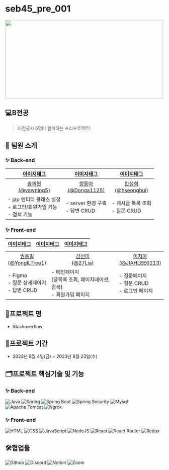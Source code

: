 # seb45_pre_001
<img src="https://img1.daumcdn.net/thumb/S1200x630/?fname=https://t1.daumcdn.net/news/202304/15/akn/20230415080046943dehb.png" width="500" height="250"/>

## 💻B전공
> 비전공자 6명이 함께하는 프리프로젝트!

## 🌟 팀원 소개

### ✨ Back-end
<table style="table-layout:fixed">
  <thead>
  <th align="center"><a href="https://github.com/yawning5">이미지태그</a></th>
  <th align="center"><a href="https://github.com/Donga1125">이미지태그</a></th>
  <th align="center"><a href="https://github.com/hseonghui">이미지태그</a></th>
  </thead>
  <tbody>
  <tr>
  <td align="center"><a href="https://github.com/yawning5">송의현<br>(@yawning5)</a></td>
  <td align="center"><a href="https://github.com/Donga1125">정동아<br>(@Donga1125)</a></td>
  <td align="center"><a href="https://github.com/hseonghui">한성희<br>(@hseonghui)</a></td>
  </tr>
  <tr>
  <td align="left">
    - jap 엔티티 클래스 설정<br/>
    - 로그인/회원가입 기능<br/>    
    - 검색 기능
  </td>
  <td align="left">
    - server 환경 구축<br/> 
    - 답변 CRUD
  </td>
  <td align="left">
    - 게시글 목록 조회<br/>    
    - 질문 CRUD
  </td>
  </tr>
  </tbody>
</table>

### ✨ Front-end
<table style="display:grid" >
  <thead>
  <th align="center"><a href="https://github.com/YongILTree1">이미지태그</a></th>
  <th align="center"><a href="https://github.com/27Lia">이미지태그</a></th>
  <th align="center"><a href="https://github.com/JIAHLEE0213">이미지태그</a></th>
  
  </thead>
  <tbody>
  <tr>
  <td align="center"><a href="https://github.com/YongILTree1">권용일<br>(@YongILTree1)</a></td>
  <td align="center"><a href="https://github.com/27Lia">김선미<br>(@27Lia)</a></td>
  <td align="center"><a href="https://github.com/JIAHLEE0213">이지아<br>(@JIAHLEE0213)</a></td>
  </tr>
  <tr>
  <td align="left">
    - Figma<br/>    
    - 질문 상세페이지<br/>
    - 답변 CRUD
  </td>
  <td align="left">
    - 메인페이지<br/>(글목록 조회, 페이지네이션, 검색)<br/>    
    - 회원가입 페이지
  </td>
  <td align="left">
    - 질문페이지<br/>
    - 질문 CRUD<br/>    
    - 로그인 페이지
  </td>
  </tr>
  </tbody>
</table>

## 🎯프로젝트 명
- Stackoverflow

## 📅프로젝트 기간
- 2023년 8월 4일(금) ~ 2023년 8월 23일(수)

## 🗂️프로젝트 핵심기술 및 기능
### ✨ Back-end
![Java](https://img.shields.io/badge/java-007396?style=for-the-badge&logo=java&logoColor=white)
![Spring](https://img.shields.io/badge/spring-6DB33F?style=for-the-badge&logo=spring&logoColor=white)
![Spring Boot](https://img.shields.io/badge/spring_boot_jpa-6DB33F?style=for-the-badge&logo=springboot&logoColor=white)
![Spring Security](https://img.shields.io/badge/spring_security-6DB33F?style=for-the-badge&logo=springsecurity&logoColor=white)
![Mysql](https://img.shields.io/badge/mysql-4479A1?style=for-the-badge&logo=mysql&logoColor=white)
![Apache Tomcat](https://img.shields.io/badge/apachetomcat-F8DC75?style=for-the-badge&logo=apachetomcat&logoColor=white)
![Ngrok](https://img.shields.io/badge/ngrok-1F1E37?style=for-the-badge&logo=ngrok&logoColor=white)

### ✨ Front-end
![HTML](https://img.shields.io/badge/html5-E34F26?style=for-the-badge&logo=html5&logoColor=white)
![CSS](https://img.shields.io/badge/css-1572B6?style=for-the-badge&logo=css3&logoColor=white)
![JavaScript](https://img.shields.io/badge/javascript-F7DF1E?style=for-the-badge&logo=javascript&logoColor=black)
![NodeJS](https://img.shields.io/badge/node.js-339933?style=for-the-badge&logo=nodedotjs&logoColor=black)
![React](https://img.shields.io/badge/react-61DAFB?style=for-the-badge&logo=react&logoColor=black)
![React Router](https://img.shields.io/badge/react_router-CA4245?style=for-the-badge&logo=reactrouter&logoColor=black)
![Redux](https://img.shields.io/badge/redux-764ABC?style=for-the-badge&logo=redux&logoColor=white)

## 🛠️협업툴
![Github](https://img.shields.io/badge/github-181717?style=for-the-badge&logo=github&logoColor=white)
![Discord](https://img.shields.io/badge/discord-5865F2?style=for-the-badge&logo=discord&logoColor=white)
![Notion](https://img.shields.io/badge/notion-000000?style=for-the-badge&logo=notion&logoColor=white)
![Zoom](https://img.shields.io/badge/zoom-2D8CFF?style=for-the-badge&logo=zoom&logoColor=white)
